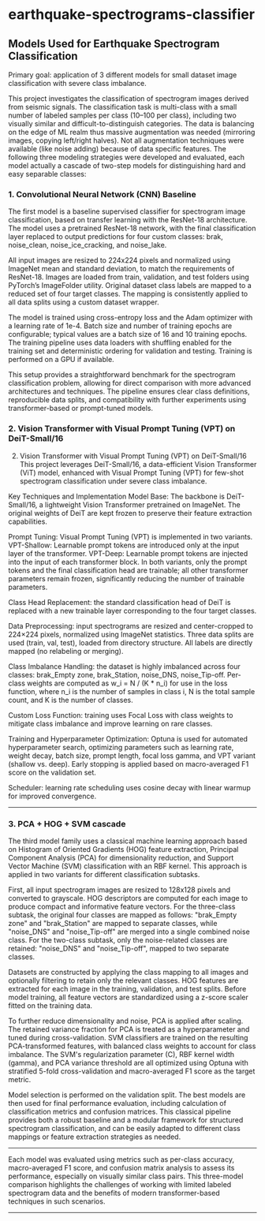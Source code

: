 # earthquake-spectrograms-classifier

## Models Used for Earthquake Spectrogram Classification

Primary goal: application of 3 different models for small dataset image classification with severe class imbalance.

This project investigates the classification of spectrogram images derived from seismic signals. The classification task is multi-class with a small number of labeled samples per class (10–100 per class), including two visually similar and difficult-to-distinguish categories. The data is balancing on the edge of ML realm thus massive augmentation was needed (mirroring images, copying left/right halves). Not all augmentation techniques were available (like noise adding) because of data specific features.  The following three modeling strategies were developed and evaluated, each model actually a cascade of two-step models for distinguishing hard and easy separable classes:

### 1. **Convolutional Neural Network (CNN) Baseline**

The first model is a baseline supervised classifier for spectrogram image classification, based on transfer learning with the ResNet-18 architecture. The model uses a pretrained ResNet-18 network, with the final classification layer replaced to output predictions for four custom classes: brak, noise_clean, noise_ice_cracking, and noise_lake.

All input images are resized to 224x224 pixels and normalized using ImageNet mean and standard deviation, to match the requirements of ResNet-18. Images are loaded from train, validation, and test folders using PyTorch’s ImageFolder utility. Original dataset class labels are mapped to a reduced set of four target classes. The mapping is consistently applied to all data splits using a custom dataset wrapper.

The model is trained using cross-entropy loss and the Adam optimizer with a learning rate of 1e-4. Batch size and number of training epochs are configurable; typical values are a batch size of 16 and 10 training epochs. The training pipeline uses data loaders with shuffling enabled for the training set and deterministic ordering for validation and testing. Training is performed on a GPU if available.

This setup provides a straightforward benchmark for the spectrogram classification problem, allowing for direct comparison with more advanced architectures and techniques. The pipeline ensures clear class definitions, reproducible data splits, and compatibility with further experiments using transformer-based or prompt-tuned models.



### 2. **Vision Transformer with Visual Prompt Tuning (VPT) on DeiT-Small/16**

2. Vision Transformer with Visual Prompt Tuning (VPT) on DeiT-Small/16
This project leverages DeiT-Small/16, a data-efficient Vision Transformer (ViT) model, enhanced with Visual Prompt Tuning (VPT) for few-shot spectrogram classification under severe class imbalance.

Key Techniques and Implementation
Model Base:
The backbone is DeiT-Small/16, a lightweight Vision Transformer pretrained on ImageNet. The original weights of DeiT are kept frozen to preserve their feature extraction capabilities.

Prompt Tuning:
Visual Prompt Tuning (VPT) is implemented in two variants. VPT-Shallow: Learnable prompt tokens are introduced only at the input layer of the transformer. VPT-Deep: Learnable prompt tokens are injected into the input of each transformer block. In both variants, only the prompt tokens and the final classification head are trainable; all other transformer parameters remain frozen, significantly reducing the number of trainable parameters.

Class Head Replacement: the standard classification head of DeiT is replaced with a new trainable layer corresponding to the four target classes.

Data Preprocessing: input spectrograms are resized and center-cropped to 224×224 pixels, normalized using ImageNet statistics. Three data splits are used (train, val, test), loaded from directory structure. All labels are directly mapped (no relabeling or merging).

Class Imbalance Handling: the dataset is highly imbalanced across four classes: brak_Empty zone, brak_Station, noise_DNS, noise_Tip-off. Per-class weights are computed as w_i = N / (K * n_i) for use in the loss function, where n_i is the number of samples in class i, N is the total sample count, and K is the number of classes.

Custom Loss Function: training uses Focal Loss with class weights to mitigate class imbalance and improve learning on rare classes.

Training and Hyperparameter Optimization: Optuna is used for automated hyperparameter search, optimizing parameters such as learning rate, weight decay, batch size, prompt length, focal loss gamma, and VPT variant (shallow vs. deep). Early stopping is applied based on macro-averaged F1 score on the validation set.

Scheduler: learning rate scheduling uses cosine decay with linear warmup for improved convergence.

---

### 3. **PCA + HOG + SVM cascade**

The third model family uses a classical machine learning approach based on Histogram of Oriented Gradients (HOG) feature extraction, Principal Component Analysis (PCA) for dimensionality reduction, and Support Vector Machine (SVM) classification with an RBF kernel. This approach is applied in two variants for different classification subtasks.

First, all input spectrogram images are resized to 128x128 pixels and converted to grayscale. HOG descriptors are computed for each image to produce compact and informative feature vectors. For the three-class subtask, the original four classes are mapped as follows: "brak_Empty zone" and "brak_Station" are mapped to separate classes, while "noise_DNS" and "noise_Tip-off" are merged into a single combined noise class. For the two-class subtask, only the noise-related classes are retained: "noise_DNS" and "noise_Tip-off", mapped to two separate classes.

Datasets are constructed by applying the class mapping to all images and optionally filtering to retain only the relevant classes. HOG features are extracted for each image in the training, validation, and test splits. Before model training, all feature vectors are standardized using a z-score scaler fitted on the training data.

To further reduce dimensionality and noise, PCA is applied after scaling. The retained variance fraction for PCA is treated as a hyperparameter and tuned during cross-validation. SVM classifiers are trained on the resulting PCA-transformed features, with balanced class weights to account for class imbalance. The SVM's regularization parameter (C), RBF kernel width (gamma), and PCA variance threshold are all optimized using Optuna with stratified 5-fold cross-validation and macro-averaged F1 score as the target metric.

Model selection is performed on the validation split. The best models are then used for final performance evaluation, including calculation of classification metrics and confusion matrices. This classical pipeline provides both a robust baseline and a modular framework for structured spectrogram classification, and can be easily adapted to different class mappings or feature extraction strategies as needed.

---

Each model was evaluated using metrics such as per-class accuracy, macro-averaged F1 score, and confusion matrix analysis to assess its performance, especially on visually similar class pairs. This three-model comparison highlights the challenges of working with limited labeled spectrogram data and the benefits of modern transformer-based techniques in such scenarios.

---

